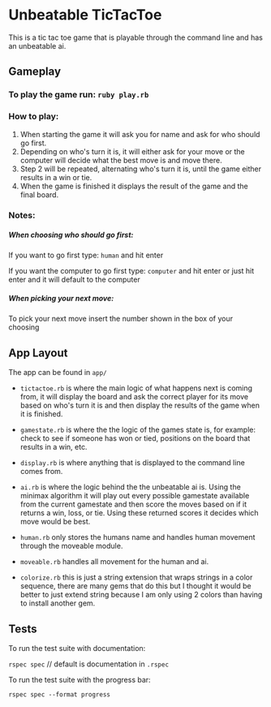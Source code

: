 # Unbeatable TicTacToe

This is a tic tac toe game that is playable through the command line and has an unbeatable ai.

## Gameplay

### To play the game run: `` ruby play.rb ``

### How to play:

1. When starting the game it will ask you for name and ask for who should go first.
2. Depending on who's turn it is, it will either ask for your move or the computer will decide what the best move is and move there.
3. Step 2 will be repeated, alternating who's turn it is, until the game either results in a win or tie.
4. When the game is finished it displays the result of the game and the final board.

### Notes:
##### When choosing who should go first:
If you want to go first type: ``human`` and hit enter

If you want the computer to go first type: ``computer`` and hit enter or just hit enter and it will default to the computer

##### When picking your next move:
To pick your next move insert the number shown in the box of your choosing

## App Layout
The app can be found in `` app/ ``

* ``` tictactoe.rb ``` is where the main logic of what happens next is coming from, it will display the board and ask the correct player for its move based on who's turn it is and then display the results of the game when it is finished.

*  ``` gamestate.rb ``` is where the the logic of the games state is, for example: check to see if someone has won or tied, positions on the board that results in a win, etc.

*   ``` display.rb ``` is where anything that is displayed to the command line comes from.

*   ``` ai.rb ``` is where the logic behind the the unbeatable ai is. Using the minimax algorithm it will play out every possible gamestate available from the current gamestate and then score the moves based on if it returns a win, loss, or tie. Using these returned scores it decides which move would be best.

*   ``` human.rb ``` only stores the humans name and handles human movement through the moveable module.

*   ``` moveable.rb ``` handles all movement for the human and ai.

*   ``` colorize.rb ``` this is just a string extension that wraps strings in a color sequence, there are many gems that do this but I thought it would be better to just extend string because I am only using 2 colors than having to install another gem. 
   
## Tests
To run the test suite with documentation:

`` rspec spec `` // default is documentation in `` .rspec ``

To run the test suite with the progress bar:

`` rspec spec --format progress ``